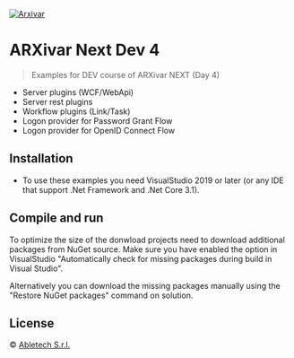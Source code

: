 [![Arxivar](https://portal.arxivar.it/images/matukio/ARXivar-Academy-Logo-400x134.png)](http://www.arxivar.it/)
# ARXivar Next Dev 4

> Examples for DEV course of ARXivar NEXT (Day 4)
* Server plugins (WCF/WebApi)
* Server rest plugins
* Workflow plugins (Link/Task)
* Logon provider for Password Grant Flow
* Logon provider for OpenID Connect Flow

## Installation

* To use these examples you need VisualStudio 2019 or later (or any IDE that support .Net Framework and .Net Core 3.1).

## Compile and run

To optimize the size of the donwload projects need to download additional packages from NuGet source. 
Make sure you have enabled the option in VisualStudio "Automatically check for missing packages during build in Visual Studio". 

Alternatively you can download the missing packages manually using the "Restore NuGet packages" command on solution.

## License

 © [Abletech S.r.l.](http://www.arxivar.it/)
